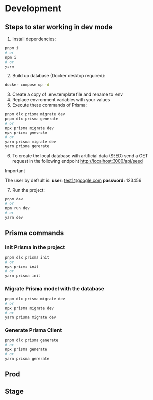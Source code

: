 # Development

## Steps to star working in dev mode

1. Install dependencies:

```bash
pnpm i
# or
npm i
# or
yarn
```

2. Build up database (Docker desktop required):

```bash
docker compose up -d
```

3. Create a copy of .env.template file and rename to .env
4. Replace environment variables with your values
5. Execute these commands of Prisma:

```bash
pnpm dlx prisma migrate dev
pnpm dlx prisma generate
# or
npx prisma migrate dev
npx prisma generate
# or
yarn prisma migrate dev
yarn prisma generate
```

6. To create the local database with artificial data (SEED) send a GET request in the following endpoint [http://localhost:3000/api/seed](http://localhost:3000/api/seed)

> [!IMPORTANT]
> The user by default is:
> **user:** test1@google.com
> **password:** 123456

7. Run the project:

```bash
pnpm dev
# or
npm run dev
# or
yarn dev
```

## Prisma commands

### Init Prisma in the project

<!-- Este comando iniciara prisma en el proyecto, creara un archivo .env si no lo tenemos con la variable de entorno a la base de datos y una carpeta en el root llamada "prisma" con un archivo para agregar las configuraciones de modelos, etc -->

```bash
pnpm dlx prisma init
# or
npx prisma init
# or
yarn prisma init
```

### Migrate Prisma model with the database

<!-- Este comando hara que cuando creemos un elemento en la base de datos, Prisma verifique si lo que se esta enviando coincide con el modelo en el archivo "schema.prisma" antes de almacenarlo en la DB.
Recordar que cada vez que hagamos un cambio en el archivo de prisma habrá que realizar la migración nuevamente -->

```bash
pnpm dlx prisma migrate dev
# or
npx prisma migrate dev
# or
yarn prisma migrate dev
```

### Generate Prisma Client

<!-- Esto nos generara un cliente de prisma para poder manipular la base de datos -->

```bash
pnpm dlx prisma generate
# or
npx prisma generate
# or
yarn prisma generate
```

## Prod

## Stage
